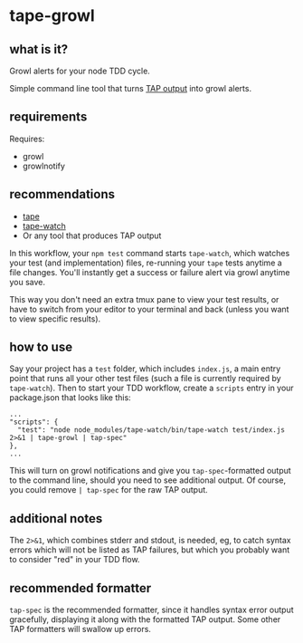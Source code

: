 # tape-growl

## what is it?

Growl alerts for your node TDD cycle.  

Simple command line tool that turns [TAP output](https://testanything.org/) into growl alerts.

## requirements

Requires:
  * growl
  * growlnotify  

## recommendations

* [tape](https://github.com/substack/tape)
* [tape-watch](https://www.npmjs.com/package/tape-watch)
* Or any tool that produces TAP output

In this workflow, your `npm test` command starts `tape-watch`, which watches your test (and implementation) files, re-running your `tape` tests anytime a file changes.  You'll instantly get a success or failure alert via growl anytime you save.

This way you don't need an extra tmux pane to view your test results, or have to switch from your editor to your terminal and back (unless you want to view specific results).

## how to use

Say your project has a `test` folder, which includes `index.js`, a main entry point that runs all your other test files (such a file is currently required by `tape-watch`).  Then to start your TDD workflow, create a `scripts` entry in your package.json that looks like this:

    ...
    "scripts": {
      "test": "node node_modules/tape-watch/bin/tape-watch test/index.js 2>&1 | tape-growl | tap-spec"
    },
    ...

This will turn on growl notifications and give you `tap-spec`-formatted output to the command line, should you need to see additional output.  Of course, you could remove `| tap-spec` for the raw TAP output.

## additional notes

The `2>&1`, which combines stderr and stdout, is needed, eg, to catch syntax errors which will not be listed as TAP failures, but which you probably want to consider "red" in your TDD flow.

## recommended formatter

`tap-spec` is the recommended formatter, since it handles syntax error output gracefully, displaying it along with the formatted TAP output.  Some other TAP formatters will swallow up errors.
